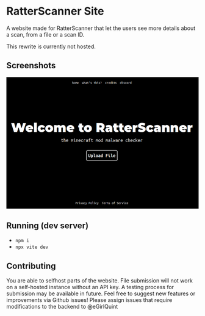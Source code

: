 # RatterScanner Site

A website made for RatterScanner that let the users see more details about a scan, from a file or a scan ID.

This rewrite is currently not hosted.

## Screenshots
![homepage image](screenshots/homepage.png)

## Running (dev server)

- `npm i`
- `npx vite dev`

## Contributing
You are able to selfhost parts of the website. 
File submission will not work on a self-hosted instance without an API key. 
A testing process for submission may be available in future.
Feel free to suggest new features or improvements via Github issues! Please assign issues that require modifications to the backend to @eGirlQuint
